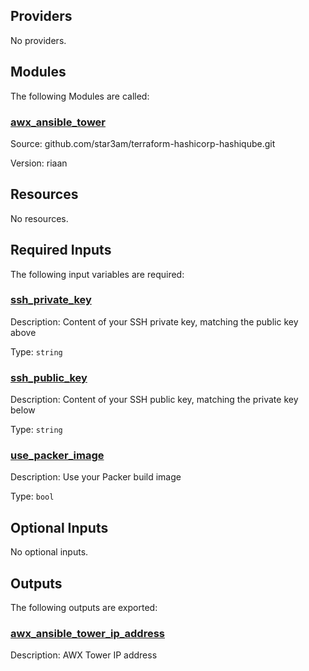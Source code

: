 ## Providers

No providers.

## Modules

The following Modules are called:

### <a name="module_awx_ansible_tower"></a> [awx_ansible_tower](#module_awx_ansible_tower)

Source: github.com/star3am/terraform-hashicorp-hashiqube.git

Version: riaan

## Resources

No resources.

## Required Inputs

The following input variables are required:

### <a name="input_ssh_private_key"></a> [ssh_private_key](#input_ssh_private_key)

Description: Content of your SSH private key, matching the public key above

Type: `string`

### <a name="input_ssh_public_key"></a> [ssh_public_key](#input_ssh_public_key)

Description: Content of your SSH public key, matching the private key below

Type: `string`

### <a name="input_use_packer_image"></a> [use_packer_image](#input_use_packer_image)

Description: Use your Packer build image

Type: `bool`

## Optional Inputs

No optional inputs.

## Outputs

The following outputs are exported:

### <a name="output_awx_ansible_tower_ip_address"></a> [awx_ansible_tower_ip_address](#output_awx_ansible_tower_ip_address)

Description: AWX Tower IP address
